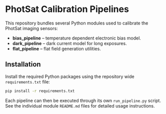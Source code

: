# PhotSat Calibration Pipelines

This repository bundles several Python modules used to calibrate the PhotSat imaging sensors:

- **bias_pipeline** – temperature dependent electronic bias model.
- **dark_pipeline** – dark current model for long exposures.
- **flat_pipeline** – flat field generation utilities.

## Installation

Install the required Python packages using the repository wide `requirements.txt` file:

```bash
pip install -r requirements.txt
```

Each pipeline can then be executed through its own `run_pipeline.py` script. See the individual module `README.md` files for detailed usage instructions.

